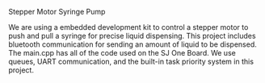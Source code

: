 Stepper Motor Syringe Pump

We are using a embedded development kit to control a stepper motor to push and pull a syringe for precise liquid dispensing.
This project includes bluetooth communication for sending an amount of liquid to be dispensed.
The main.cpp has all of the code used on the SJ One Board. We use queues, UART communication, and the built-in task priority system in this project.


